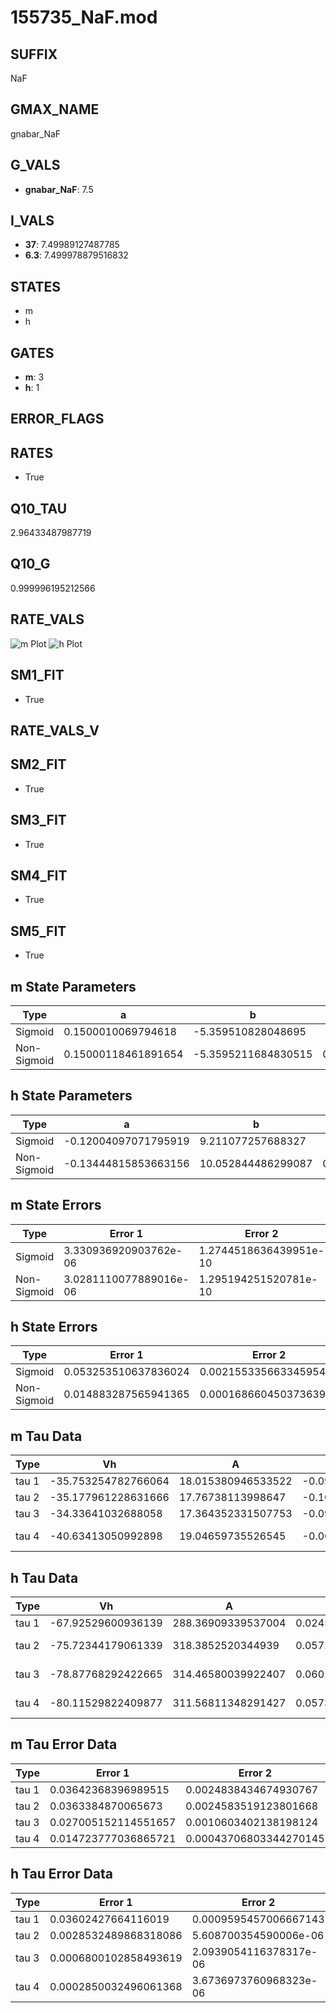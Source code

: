 # 155735_NaF.mod

## SUFFIX

NaF

## GMAX_NAME

gnabar_NaF

## G_VALS

- **gnabar_NaF**: 7.5

## I_VALS

- **37**: 7.49989127487785
- **6.3**: 7.499978879516832

## STATES

- m
- h

## GATES

- **m**: 3
- **h**: 1

## ERROR_FLAGS


## RATES

- True

## Q10_TAU

2.96433487987719

## Q10_G

0.999996195212566

## RATE_VALS

![m Plot](/Users/pbozelos/Dropbox/icg-Chai-Panos/supermodels/output_markdown_files/Na/155735_NaF.mod/images/m.png)
![h Plot](/Users/pbozelos/Dropbox/icg-Chai-Panos/supermodels/output_markdown_files/Na/155735_NaF.mod/images/h.png)

## SM1_FIT

- True

## RATE_VALS_V

## SM2_FIT

- True

## SM3_FIT

- True

## SM4_FIT

- True

## SM5_FIT

- True

## m State Parameters

| Type | a | b | c | d |
| --- | --- | --- | --- | --- |
| Sigmoid | 0.1500010069794618 | -5.359510828048695 |
| Non-Sigmoid | 0.15000118461891654 | -5.3595211684830515 | 0.9999994854710748 | -4.0947232130361544e-07 |

## h State Parameters

| Type | a | b | c | d |
| --- | --- | --- | --- | --- |
| Sigmoid | -0.12004097071795919 | 9.211077257688327 |
| Non-Sigmoid | -0.13444815853663156 | 10.052844486299087 | 0.9099632199734383 | -0.0011273627081698062 |

## m State Errors

| Type | Error 1 | Error 2 | Error 3 |
| --- | --- | --- | --- |
| Sigmoid | 3.330936920903762e-06 | 1.2744518636439951e-10 | 2.035577235824614e-06 |
| Non-Sigmoid | 3.0281110077889016e-06 | 1.295194251520781e-10 | 1.8505165307461278e-06 |

## h State Errors

| Type | Error 1 | Error 2 | Error 3 |
| --- | --- | --- | --- |
| Sigmoid | 0.053253510637836024 | 0.0021553356633459545 | 0.047780917455471555 |
| Non-Sigmoid | 0.014883287565941365 | 0.00016866045037363975 | 0.013353807591964384 |

## m Tau Data

| Type | Vh | A | b1 | b2 | c1 | c2 | d1 | d2 | e1 | e2 |
| --- | --- | --- | --- | --- | --- | --- | --- | --- | --- | --- |
| tau 1 | -35.753254782766064 | 18.015380946533522 | -0.09973911632593269 | -0.05001896632970643 |
| tau 2 | -35.177961228631666 | 17.76738113998647 | -0.10411818972334332 | 0.00011768810852502416 | -0.04782087473745254 | 2.770930414987399e-05 |
| tau 3 | -34.33641032688058 | 17.364352331507753 | -0.09881586538600895 | -0.0006831147047502074 | 1.966871299749679e-05 | -0.035185518166616934 | 0.0005201688515780943 | 5.824837896676035e-06 |
| tau 4 | -40.63413050992898 | 19.04659735526545 | -0.06872842945857331 | -0.000348186557221601 | -1.8710566736640838e-05 | 3.499027398872763e-07 | -0.0696136494129421 | -0.00022211938721807475 | 7.2237076768601775e-06 | 1.21970170722289e-07 |

## h Tau Data

| Type | Vh | A | b1 | b2 | c1 | c2 | d1 | d2 | e1 | e2 |
| --- | --- | --- | --- | --- | --- | --- | --- | --- | --- | --- |
| tau 1 | -67.92529600936139 | 288.36909339537004 | 0.024529485783090818 | 0.06550666273064161 |
| tau 2 | -75.72344179061339 | 318.3852520344939 | 0.05725658516595232 | 0.0010348032237312412 | 0.05724892425909862 | -1.9653842510182686e-05 |
| tau 3 | -78.87768292422665 | 314.46580039922407 | 0.06017731672134952 | 0.00157983851598527 | 1.4141581850188152e-05 | 0.04770493770836841 | 0.00012815198020446072 | -6.731304676427702e-07 |
| tau 4 | -80.11529822409877 | 311.56811348291427 | 0.05735561051872465 | 0.0015981757129322211 | 1.1712644324151802e-05 | -1.5907218198881065e-07 | 0.04136188070385305 | 0.0003157832636463093 | -3.015495287893283e-06 | 1.030206664599829e-08 |

## m Tau Error Data

| Type | Error 1 | Error 2 | Error 3 |
| --- | --- | --- | --- |
| tau 1 | 0.03642368396989515 | 0.0024838434674930767 | 0.024136897675139744 |
| tau 2 | 0.0363384870065673 | 0.0024583519123801668 | 0.02408044016832147 |
| tau 3 | 0.027005152114551657 | 0.0010603402138198124 | 0.017895515286956116 |
| tau 4 | 0.014723777036865721 | 0.00043706803344270145 | 0.009757011400168459 |

## h Tau Error Data

| Type | Error 1 | Error 2 | Error 3 |
| --- | --- | --- | --- |
| tau 1 | 0.03602427664116019 | 0.0009595457006667143 | 0.026558890688248276 |
| tau 2 | 0.0028532489868318086 | 5.608700354590006e-06 | 0.0021035572400928742 |
| tau 3 | 0.0006800102858493619 | 2.0939054116378317e-06 | 0.0005013374460966282 |
| tau 4 | 0.0002850032496061368 | 3.6736973760968323e-06 | 0.00021011858829210757 |

